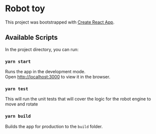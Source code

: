 # Robot toy

This project was bootstrapped with [Create React App](https://github.com/facebook/create-react-app).

## Available Scripts

In the project directory, you can run:

### `yarn start`

Runs the app in the development mode.\
Open [http://localhost:3000](http://localhost:3000) to view it in the browser.

### `yarn test`

This will run the unit tests that will cover the logic for the robot engine to move and rotate

### `yarn build`

Builds the app for production to the `build` folder.

